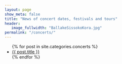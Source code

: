 ```yaml
---
layout: page
show_meta: false
title: "News of concert dates, festivals and tours"
header:
   image_fullwidth: "BallakeSissokoKora.jpg"
permalink: "/concerts/"
---
```

<ul>
    {% for post in site.categories.concerts %}
    <li><a href="{{ site.url }}{{ site.baseurl }}{{ post.url }}">{{ post.title }}</a></li>
    {% endfor %}
</ul>
